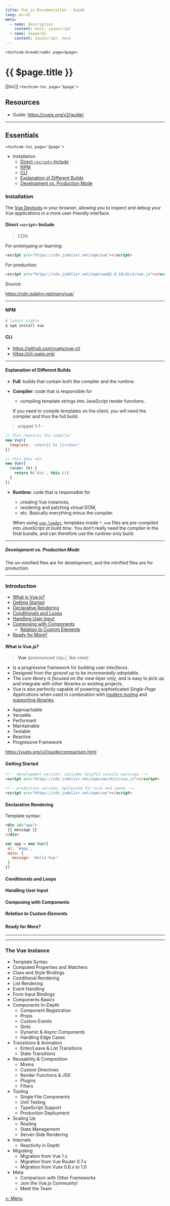 ```yaml
---
title: Vue.js Documentation - Guide
lang: en-US
meta:
  - name: description
    content: nest, javascript
  - name: keywords
    content: Javascript, nest
---
```


`<techcom-breadcrumbs page=$page>`

# {{ $page.title }}

[[toc]]
`<techcom-toc page='$page'>`

## Resources

- Guide: <https://vuejs.org/v2/guide/>

---

## Essentials

`<techcom-toc page='$page'>`
- Installation
  - [Direct `<script>` Include](/documentation/programming/javascript/vuejs/guide.html#direct-script-include)
  - [NPM](/documentation/programming/javascript/vuejs/guide.html#npm)
  - [CLI](/documentation/programming/javascript/vuejs/guide.html#cli)
  - [Explanation of Different Builds](/documentation/programming/javascript/vuejs/guide.html#explanation-of-different-builds)
  - [Development vs. Production Mode](/documentation/programming/javascript/vuejs/guide.html#development-vs-production-mode)

### Installation

 The [Vue Devtools](https://github.com/vuejs/vue-devtools#vue-devtools) in your browser, allowing you to inspect and debug your Vue applications in a more user-friendly interface.

#### Direct `<script>` Include

> CDN

For prototyping or learning:

```html
<script src="https://cdn.jsdelivr.net/npm/vue"></script>
```

For production:

```html
<script src="https://cdn.jsdelivr.net/npm/vue@2.6.10/dist/vue.js"></script>
```

Source:

<https://cdn.jsdelivr.net/npm/vue/>

---

#### NPM

```bash
# latest stable
$ npm install vue
```

#### CLI

- <https://github.com/vuejs/vue-cli>
- <https://cli.vuejs.org/>

---

#### Explanation of Different Builds

- __Full__: builds that contain both the compiler and the runtime.
- __Compiler__: code that is responsible for
  - compiling template strings into JavaScript render functions.

  If you need to compile templates on the client, you will need the compiler and thus the full build.

> snippet 1-1 -

```javascript
// this requires the compiler
new Vue({
  template: '<div>{{ hi }}</div>'
})

// this does not
new Vue({
  render (h) {
    return h('div', this.hi)
  }
})
```
- __Runtime__: code that is responsible for
  - creating Vue instances,
  - rendering and patching virtual DOM,
  - etc. Basically everything minus the compiler.

  When using [`vue-loader`](https://vue-loader.vuejs.org/#what-is-vue-loader), templates inside `*.vue` files are _pre-compiled into JavaScript at build time_. You don’t really need the compiler in the final bundle, and can therefore use the runtime-only build.

---

##### Development vs. Production Mode

The un-minified files are for development, and the minified files are for production.

---

### Introduction

- [What is Vue.js?](documentation/programming/javascript/vuejs/guide.html#what-is-vue-js)
- [Getting Started](/documentation/programming/javascript/vuejs/guide.html#getting-started)
- [Declarative Rendering](/documentation/programming/javascript/vuejs/guide.html#declarative-rendering)
- [Conditionals and Loops](/documentation/programming/javascript/vuejs/guide.html#conditionals-and-loops)
- [Handling User Input](/documentation/programming/javascript/vuejs/guide.html#handling-user-input)
- [Composing with Components](/documentation/programming/javascript/vuejs/guide.html#composing-with-components)
  - [Relation to Custom Elements](/documentation/programming/javascript/vuejs/guide.html#relation-to-custom-elements)
- [Ready for More?](/documentation/programming/javascript/vuejs/guide.html#ready-for-more)

#### What is Vue.js?

> __Vue__ (pronounced /vjuː/, like view)

- Is a progressive framework for _building user interfaces_.
- Designed from the ground up to be _incrementally adoptable_.
- The _core library is focused on the view layer only_, and is easy to pick up and integrate with other libraries or existing projects.
- Vue is also perfectly capable of powering sophisticated _Single-Page Applications_ when used in combination with [modern tooling](https://vuejs.org/v2/guide/single-file-components.html) and [supporting libraries](https://github.com/vuejs/awesome-vue#components--libraries).

* Approachable
* Versatile
* Performant
* Maintainable
* Testable
* Reactive
* Progressive Framework

<https://vuejs.org/v2/guide/comparison.html>

#### Getting Started

```html
<!-- development version, includes helpful console warnings -->
<script src="https://cdn.jsdelivr.net/npm/vue/dist/vue.js"></script>
```

```html
<!-- production version, optimized for size and speed -->
<script src="https://cdn.jsdelivr.net/npm/vue"></script>
```

#### Declarative Rendering

 Template syntax:

 ```html
 <div id="app">
  {{ message }}
</div>
 ```

 ```javascript
 var app = new Vue({
  el: '#app',
  data: {
    message: 'Hello Vue!'
  }
})
 ```

#### Conditionals and Loops
#### Handling User Input
#### Composing with Components
##### Relation to Custom Elements
#### Ready for More?

---

<!-- {{$page}} -->

-----

### The Vue Instance
  - Template Syntax
  - Computed Properties and Watchers
  - Class and Style Bindings
  - Conditional Rendering
  - List Rendering
  - Event Handling
  - Form Input Bindings
  - Components Basics
- Components In-Depth
  - Component Registration
  - Props
  - Custom Events
  - Slots
  - Dynamic & Async Components
  - Handling Edge Cases
- Transitions & Animation
  - Enter/Leave & List Transitions
  - State Transitions
- Reusability & Composition
  - Mixins
  - Custom Directives
  - Render Functions & JSX
  - Plugins
  - Filters
- Tooling
  - Single File Components
  - Unit Testing
  - TypeScript Support
  - Production Deployment
- Scaling Up
  - Routing
  - State Management
  - Server-Side Rendering
- Internals
  - Reactivity in Depth
- Migrating
  - Migration from Vue 1.x
  - Migration from Vue Router 0.7.x
  - Migration from Vuex 0.6.x to 1.0
- Meta
  - Comparison with Other Frameworks
  - Join the Vue.js Community!
  - Meet the Team

[&#8592; Menu](/menu/)
